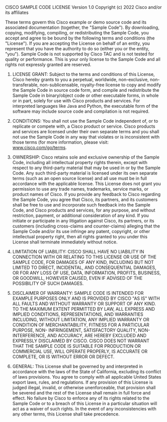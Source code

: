 CISCO SAMPLE CODE LICENSE
Version 1.0
Copyright (c) 2022 Cisco and/or its affiliates

These terms govern this Cisco example or demo source code and its
associated documentation (together, the "Sample Code"). By downloading,
copying, modifying, compiling, or redistributing the Sample Code, you
accept and agree to be bound by the following terms and conditions (the
"License"). If you are accepting the License on behalf of an entity, you
represent that you have the authority to do so (either you or the entity,
"you"). Sample Code is not supported by Cisco TAC and is not tested for
quality or performance. This is your only license to the Sample Code and
all rights not expressly granted are reserved.

1.  LICENSE GRANT: Subject to the terms and conditions of this License,
    Cisco hereby grants to you a perpetual, worldwide, non-exclusive, non-
    transferable, non-sublicensable, royalty-free license to copy and
    modify the Sample Code in source code form, and compile and
    redistribute the Sample Code in binary/object code or other executable
    forms, in whole or in part, solely for use with Cisco products and
    services. For interpreted languages like Java and Python, the
    executable form of the software may include source code and
    compilation is not required.

2.  CONDITIONS: You shall not use the Sample Code independent of, or to
    replicate or compete with, a Cisco product or service. Cisco products
    and services are licensed under their own separate terms and you shall
    not use the Sample Code in any way that violates or is inconsistent
    with those terms (for more information, please visit:
    www.cisco.com/go/terms.

3.  OWNERSHIP: Cisco retains sole and exclusive ownership of the Sample
    Code, including all intellectual property rights therein, except with
    respect to any third-party material that may be used in or by the
    Sample Code. Any such third-party material is licensed under its own
    separate terms (such as an open source license) and all use must be in
    full accordance with the applicable license. This License does not
    grant you permission to use any trade names, trademarks, service
    marks, or product names of Cisco. If you provide any feedback to Cisco
    regarding the Sample Code, you agree that Cisco, its partners, and its
    customers shall be free to use and incorporate such feedback into the
    Sample Code, and Cisco products and services, for any purpose, and
    without restriction, payment, or additional consideration of any kind.
    If you initiate or participate in any litigation against Cisco, its
    partners, or its customers (including cross-claims and counter-claims)
    alleging that the Sample Code and/or its use infringe any patent,
    copyright, or other intellectual property right, then all rights
    granted to you under this License shall terminate immediately without
    notice.

4.  LIMITATION OF LIABILITY: CISCO SHALL HAVE NO LIABILITY IN CONNECTION
    WITH OR RELATING TO THIS LICENSE OR USE OF THE SAMPLE CODE, FOR
    DAMAGES OF ANY KIND, INCLUDING BUT NOT LIMITED TO DIRECT, INCIDENTAL,
    AND CONSEQUENTIAL DAMAGES, OR FOR ANY LOSS OF USE, DATA, INFORMATION,
    PROFITS, BUSINESS, OR GOODWILL, HOWEVER CAUSED, EVEN IF ADVISED OF THE
    POSSIBILITY OF SUCH DAMAGES.

5.  DISCLAIMER OF WARRANTY: SAMPLE CODE IS INTENDED FOR EXAMPLE PURPOSES
    ONLY AND IS PROVIDED BY CISCO "AS IS" WITH ALL FAULTS AND WITHOUT
    WARRANTY OR SUPPORT OF ANY KIND. TO THE MAXIMUM EXTENT PERMITTED BY
    LAW, ALL EXPRESS AND IMPLIED CONDITIONS, REPRESENTATIONS, AND
    WARRANTIES INCLUDING, WITHOUT LIMITATION, ANY IMPLIED WARRANTY OR
    CONDITION OF MERCHANTABILITY, FITNESS FOR A PARTICULAR PURPOSE, NON-
    INFRINGEMENT, SATISFACTORY QUALITY, NON-INTERFERENCE, AND ACCURACY,
    ARE HEREBY EXCLUDED AND EXPRESSLY DISCLAIMED BY CISCO. CISCO DOES NOT
    WARRANT THAT THE SAMPLE CODE IS SUITABLE FOR PRODUCTION OR COMMERCIAL
    USE, WILL OPERATE PROPERLY, IS ACCURATE OR COMPLETE, OR IS WITHOUT
    ERROR OR DEFECT.

6.  GENERAL: This License shall be governed by and interpreted in
    accordance with the laws of the State of California, excluding its
    conflict of laws provisions. You agree to comply with all applicable
    United States export laws, rules, and regulations. If any provision of
    this License is judged illegal, invalid, or otherwise unenforceable,
    that provision shall be severed and the rest of the License shall
    remain in full force and effect. No failure by Cisco to enforce any of
    its rights related to the Sample Code or to a breach of this License
    in a particular situation will act as a waiver of such rights. In the
    event of any inconsistencies with any other terms, this License shall
    take precedence.

